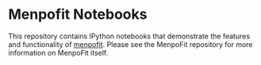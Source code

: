 Menpofit Notebooks
==================

This repository contains IPython notebooks that demonstrate the features
and functionality of [menpofit](https://github.com/menpo/menpofit). Please 
see the MenpoFit repository for more information on MenpoFit itself.

